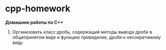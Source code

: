 # cpp-homework
<b>Домашние работы по C++</b>

1. Организовать класс дробь, содержащий методы вывода дроби в общепринятом виде и функцию приведения, дроби к несократимому виду. 
